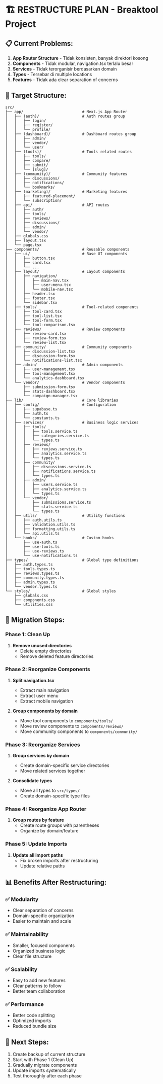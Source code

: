 # 🏗️ RESTRUCTURE PLAN - Breaktool Project

## 📋 **Current Problems:**
1. **App Router Structure** - Tidak konsisten, banyak direktori kosong
2. **Components** - Tidak modular, navigation.tsx terlalu besar
3. **Services** - Tidak terorganisir berdasarkan domain
4. **Types** - Tersebar di multiple locations
5. **Features** - Tidak ada clear separation of concerns

## 🎯 **Target Structure:**

```
src/
├── app/                          # Next.js App Router
│   ├── (auth)/                   # Auth routes group
│   │   ├── login/
│   │   ├── register/
│   │   └── profile/
│   ├── (dashboard)/              # Dashboard routes group
│   │   ├── admin/
│   │   ├── vendor/
│   │   └── user/
│   ├── (tools)/                  # Tools related routes
│   │   ├── tools/
│   │   ├── compare/
│   │   ├── submit/
│   │   └── [slug]/
│   ├── (community)/              # Community features
│   │   ├── discussions/
│   │   ├── notifications/
│   │   └── bookmarks/
│   ├── (marketing)/              # Marketing features
│   │   ├── featured-placement/
│   │   └── subscription/
│   ├── api/                      # API routes
│   │   ├── auth/
│   │   ├── tools/
│   │   ├── reviews/
│   │   ├── discussions/
│   │   ├── admin/
│   │   └── vendor/
│   ├── globals.css
│   ├── layout.tsx
│   └── page.tsx
├── components/                   # Reusable components
│   ├── ui/                       # Base UI components
│   │   ├── button.tsx
│   │   ├── card.tsx
│   │   └── ...
│   ├── layout/                   # Layout components
│   │   ├── navigation/
│   │   │   ├── main-nav.tsx
│   │   │   ├── user-menu.tsx
│   │   │   └── mobile-nav.tsx
│   │   ├── header.tsx
│   │   ├── footer.tsx
│   │   └── sidebar.tsx
│   ├── tools/                    # Tool-related components
│   │   ├── tool-card.tsx
│   │   ├── tool-list.tsx
│   │   ├── tool-form.tsx
│   │   └── tool-comparison.tsx
│   ├── reviews/                  # Review components
│   │   ├── review-card.tsx
│   │   ├── review-form.tsx
│   │   └── review-list.tsx
│   ├── community/                # Community components
│   │   ├── discussion-list.tsx
│   │   ├── discussion-form.tsx
│   │   └── notifications-list.tsx
│   ├── admin/                    # Admin components
│   │   ├── user-management.tsx
│   │   ├── tool-management.tsx
│   │   └── analytics-dashboard.tsx
│   └── vendor/                   # Vendor components
│       ├── submission-form.tsx
│       ├── stats-dashboard.tsx
│       └── campaign-manager.tsx
├── lib/                          # Core libraries
│   ├── config/                   # Configuration
│   │   ├── supabase.ts
│   │   ├── auth.ts
│   │   └── constants.ts
│   ├── services/                 # Business logic services
│   │   ├── tools/
│   │   │   ├── tools.service.ts
│   │   │   ├── categories.service.ts
│   │   │   └── types.ts
│   │   ├── reviews/
│   │   │   ├── reviews.service.ts
│   │   │   ├── analytics.service.ts
│   │   │   └── types.ts
│   │   ├── community/
│   │   │   ├── discussions.service.ts
│   │   │   ├── notifications.service.ts
│   │   │   └── types.ts
│   │   ├── admin/
│   │   │   ├── users.service.ts
│   │   │   ├── analytics.service.ts
│   │   │   └── types.ts
│   │   └── vendor/
│   │       ├── submissions.service.ts
│   │       ├── stats.service.ts
│   │       └── types.ts
│   ├── utils/                    # Utility functions
│   │   ├── auth.utils.ts
│   │   ├── validation.utils.ts
│   │   ├── formatting.utils.ts
│   │   └── api.utils.ts
│   └── hooks/                    # Custom hooks
│       ├── use-auth.ts
│       ├── use-tools.ts
│       ├── use-reviews.ts
│       └── use-notifications.ts
├── types/                        # Global type definitions
│   ├── auth.types.ts
│   ├── tools.types.ts
│   ├── reviews.types.ts
│   ├── community.types.ts
│   ├── admin.types.ts
│   └── vendor.types.ts
└── styles/                       # Global styles
    ├── globals.css
    ├── components.css
    └── utilities.css
```

## 🔄 **Migration Steps:**

### Phase 1: Clean Up
1. **Remove unused directories**
   - Delete empty directories
   - Remove deleted feature directories

### Phase 2: Reorganize Components
1. **Split navigation.tsx**
   - Extract main navigation
   - Extract user menu
   - Extract mobile navigation

2. **Group components by domain**
   - Move tool components to `components/tools/`
   - Move review components to `components/reviews/`
   - Move community components to `components/community/`

### Phase 3: Reorganize Services
1. **Group services by domain**
   - Create domain-specific service directories
   - Move related services together

2. **Consolidate types**
   - Move all types to `src/types/`
   - Create domain-specific type files

### Phase 4: Reorganize App Router
1. **Group routes by feature**
   - Create route groups with parentheses
   - Organize by domain/feature

### Phase 5: Update Imports
1. **Update all import paths**
   - Fix broken imports after restructuring
   - Update relative paths

## 📊 **Benefits After Restructuring:**

### ✅ **Modularity**
- Clear separation of concerns
- Domain-specific organization
- Easier to maintain and scale

### ✅ **Maintainability**
- Smaller, focused components
- Organized business logic
- Clear file structure

### ✅ **Scalability**
- Easy to add new features
- Clear patterns to follow
- Better team collaboration

### ✅ **Performance**
- Better code splitting
- Optimized imports
- Reduced bundle size

## 🎯 **Next Steps:**
1. Create backup of current structure
2. Start with Phase 1 (Clean Up)
3. Gradually migrate components
4. Update imports systematically
5. Test thoroughly after each phase
